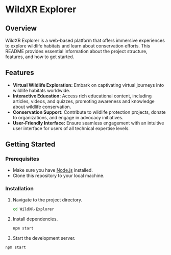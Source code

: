 # WildXR Explorer

## Overview

WildXR Explorer is a web-based platform that offers immersive experiences to explore wildlife habitats and learn about conservation efforts. This README provides essential information about the project structure, features, and how to get started.

## Features

- **Virtual Wildlife Exploration:** Embark on captivating virtual journeys into wildlife habitats worldwide.
- **Interactive Education:** Access rich educational content, including articles, videos, and quizzes, promoting awareness and knowledge about wildlife conservation.
- **Conservation Support:** Contribute to wildlife protection projects, donate to organizations, and engage in advocacy initiatives.
- **User-Friendly Interface:** Ensure seamless engagement with an intuitive user interface for users of all technical expertise levels.

## Getting Started

### Prerequisites

- Make sure you have [Node.js](https://nodejs.org/) installed.
- Clone this repository to your local machine.

### Installation

1. Navigate to the project directory.
   ```bash
   cd WildXR-Explorer
2. Install dependencies.
   ```bash
   npm start
   
3. Start the development server.
  ```
  npm start
  ```
